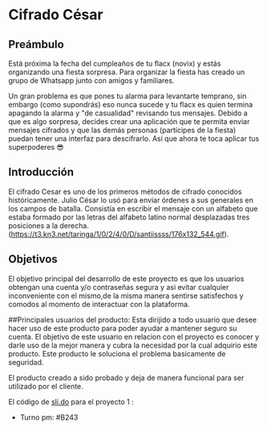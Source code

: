 # Cifrado César

## Preámbulo

Está próxima la fecha del cumpleaños de tu flacx (novix) y estás organizando una
fiesta sorpresa. Para organizar la fiesta has creado un grupo de Whatsapp junto
con amigos y familiares.

Un gran problema es que pones tu alarma para levantarte temprano, sin embargo
(como supondrás) eso nunca sucede y tu flacx es quien termina apagando la alarma
y "de casualidad" revisando tus mensajes. Debido a que es algo sorpresa, decides
crear una aplicación que te permita enviar mensajes cifrados y que las demás
personas (partícipes de la fiesta) puedan tener una interfaz para
descifrarlo. Así que ahora te toca aplicar tus superpoderes 😎

## Introducción

El cifrado Cesar es uno de los primeros métodos de cifrado conocidos históricamente. Julio César lo usó para enviar órdenes a sus generales en los campos de batalla. Consistía en escribir el mensaje con un alfabeto que estaba formado por las letras del alfabeto latino normal desplazadas tres posiciones a la derecha.
(https://t3.kn3.net/taringa/1/0/2/4/0/D/santiissss/176x132_544.gif).

## Objetivos
 El objetivo principal del desarrollo de este proyecto es que los usuarios obtengan una cuenta y/o contraseñas segura y asi evitar cualquier inconveniente con el mismo,de la misma manera sentirse satisfechos y comodos al momento de  interactuar con la plataforma.
 

##Principales usuarios del producto:
Esta dirijido a todo usuario que desee hacer uso de este producto para poder ayudar a mantener seguro su cuenta. 
El objetivo de este usuario en relacion con el proyecto es conocer y darle uso de la mejor manera y cubra la necesidad por la cual adquirio este producto.
Este producto le soluciona el problema basicamente de seguridad.


El producto creado a sido probado y deja de manera funcional para ser utilizado por el cliente.

El código de [sli.do](https://www.sli.do/) para el proyecto 1 :

* Turno pm: #B243